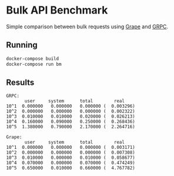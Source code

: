 # Bulk API Benchmark
Simple comparison between bulk requests using [Grape](https://github.com/ruby-grape/grape) and [GRPC](https://github.com/grpc/grpc).

## Running
```bash
docker-compose build
docker-compose run bm
```

## Results
```text
GRPC:
       user     system      total        real
10^1  0.000000   0.000000   0.000000 (  0.003296)
10^2  0.000000   0.000000   0.000000 (  0.002322)
10^3  0.010000   0.010000   0.020000 (  0.026213)
10^4  0.160000   0.090000   0.250000 (  0.268436)
10^5  1.380000   0.790000   2.170000 (  2.264716)

Grape:
       user     system      total        real
10^1  0.000000   0.000000   0.000000 (  0.003171)
10^2  0.000000   0.000000   0.000000 (  0.007308)
10^3  0.010000   0.000000   0.010000 (  0.058677)
10^4  0.070000   0.000000   0.070000 (  0.474249)
10^5  0.650000   0.010000   0.660000 (  4.767782)
```
